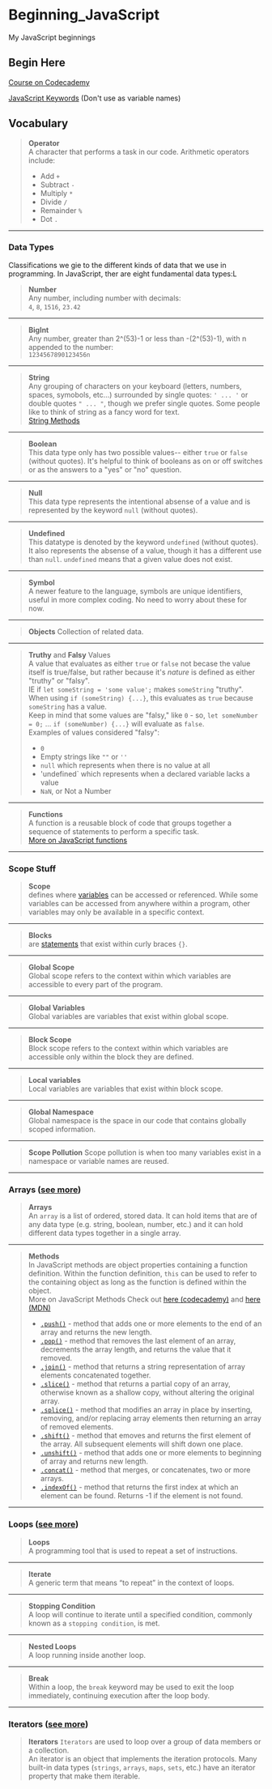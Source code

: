 # Beginning_JavaScript

My JavaScript beginnings

## Begin Here

[Course on Codecademy](https://www.codecademy.com/enrolled/courses/introduction-to-javascript)

[JavaScript Keywords](https://developer.mozilla.org/en-US/docs/Web/JavaScript/Reference/Lexical_grammar#keywords) (Don't use as variable names)

## Vocabulary

> **Operator**  
> A character that performs a task in our code. Arithmetic operators include:  
>
> - Add `+`  
> - Subtract `-`  
> - Multiply `*`  
> - Divide `/`  
> - Remainder `%`  
> - Dot `.`  

___

### Data Types

Classifications we gie to the different kinds of data that we use in programming. In JavaScript, ther are eight fundamental data types:L

> **Number**  
> Any number, including number with decimals:  
> `4`, `8`, `1516`, `23.42`
___
> **BigInt**  
> Any number, greater than 2^(53)-1 or less than -(2^(53)-1), with n appended to the number:  
> `1234567890123456n`
___
> **String**  
> Any grouping of characters on your keyboard (letters, numbers, spaces, symobols, etc...) surrounded by single quotes: `' ... '` or double quotes `" ... "`, though we prefer single quotes. Some people like to think of string as a fancy word for text.  
> [String Methods](https://developer.mozilla.org/en-US/docs/Web/JavaScript/Reference/Global_Objects/String/prototype)
___
> **Boolean**  
> This data type only has two possible values-- either `true` or `false` (without quotes). It's helpful to think of booleans as on or off switches or as the answers to a "yes" or "no" question.
___
> **Null**  
> This data type represents the intentional absense of a value and is represented by the keyword `null` (without quotes).
___
> **Undefined**  
> This datatype is denoted by the keyword `undefined` (without quotes). It also represents the absense of a value, though it has a different use than `null`. `undefined` means that a given value does not exist.
___
> **Symbol**  
> A newer feature to the language, symbols are unique identifiers, useful in more complex coding. No need to worry about these for now.
___
> **Objects**
> Collection of related data.
___
> **Truthy** and **Falsy** Values  
> A value that evaluates as either `true` or `false` not becase the value itself is true/false, but rather because it's _nature_ is defined as either "truthy" or "falsy".  
> IE if `let someString = 'some value';` makes `someString` "truthy". When using `if (someString) {...}`, this evaluates as `true` because `someString` has a value.  
> Keep in mind that some values are "falsy," like `0` - so, `let someNumber = 0;` ... `if (someNumber) {...}` will evaluate as `false`.  
> Examples of values considered "falsy":  
>
> - `0`  
> - Empty strings like `""` or `''`  
> - `null` which represents when there is no value at all  
> - 'undefined` which represents when a declared variable lacks a value  
> - `NaN`, or Not a Number
>
___
> **Functions**  
> A function is a reusable block of code that groups together a sequence of statements to perform a specific task.  
> [More on JavaScript functions](https://www.codecademy.com/resources/docs/javascript/functions)
___

### Scope Stuff

> **Scope**  
> defines where [variables](https://www.codecademy.com/resources/docs/javascript/variables) can be accessed or referenced. While some variables can be accessed from anywhere within a program, other variables may only be available in a specific context.  
___
> **Blocks**  
> are [statements](https://www.codecademy.com/resources/docs/javascript/statements) that exist within curly braces `{}`.  
___
> **Global Scope**  
> Global scope refers to the context within which variables are accessible to every part of the program.  
___
> **Global Variables**  
> Global variables are variables that exist within global scope.
___
> **Block Scope**  
> Block scope refers to the context within which variables are accessible only within the block they are defined.  
___
> **Local variables**  
> Local variables are variables that exist within block scope.  
___
> **Global Namespace**  
> Global namespace is the space in our code that contains globally scoped information.  
___
> **Scope Pollution**
> Scope pollution is when too many variables exist in a namespace or variable names are reused.  
___

### Arrays ([see more](https://www.codecademy.com/resources/docs/javascript/arrays))

> **Arrays**  
> An `array` is a list of ordered, stored data. It can hold items that are of any data type (e.g. string, boolean, number, etc.) and it can hold different data types together in a single array.  
___
> **Methods**  
> In JavaScript methods are object properties containing a function definition. Within the function definition, `this` can be used to refer to the containing object as long as the function is defined within the object.  
> More on JavaScript Methods Check out [here (codecademy)](https://www.codecademy.com/resources/docs/javascript/methods) and [here (MDN)](https://developer.mozilla.org/en-US/docs/Web/JavaScript/Reference/Global_Objects/Array)  
>
> - [`.push()`](https://www.codecademy.com/resources/docs/javascript/arrays/push) - method that adds one or more elements to the end of an array and returns the new length.  
> - [`.pop()`](.pop()) - method that removes the last element of an array, decrements the array length, and returns the value that it removed.  
> - [`.join()`](https://www.codecademy.com/resources/docs/javascript/arrays/join) - method that returns a string representation of array elements concatenated together.  
> - [`.slice()`](https://www.codecademy.com/resources/docs/javascript/arrays/slice) - method that returns a partial copy of an array, otherwise known as a shallow copy, without altering the original array.  
> - [`.splice()`](https://www.codecademy.com/resources/docs/javascript/arrays/splice) - method that modifies an array in place by inserting, removing, and/or replacing array elements then returning an array of removed elements.  
> - [`.shift()`](https://www.codecademy.com/resources/docs/javascript/arrays/shift) - method that emoves and returns the first element of the array. All subsequent elements will shift down one place.  
> - [`.unshift()`](https://www.codecademy.com/resources/docs/javascript/arrays/unshift) - method that adds one or more elements to beginning of array and returns new length.  
> - [`.concat()`](https://www.codecademy.com/resources/docs/javascript/arrays/concat) - method that merges, or concatenates, two or more arrays.  
> - [`.indexOf()`](https://www.codecademy.com/resources/docs/javascript/arrays/indexOf) - method that returns the first index at which an element can be found. Returns -1 if the element is not found.  
>  
___

### Loops ([see more](https://www.codecademy.com/resources/docs/javascript/loops))

> **Loops**  
> A programming tool that is used to repeat a set of instructions.  
___
> **Iterate**  
> A generic term that means “to repeat” in the context of loops.  
___
> **Stopping Condition**  
> A loop will continue to iterate until a specified condition, commonly known as a `stopping condition`, is met.  
___
> **Nested Loops**  
> A loop running inside another loop.
___
> **Break**  
> Within a loop, the `break` keyword may be used to exit the loop immediately, continuing execution after the loop body.  
___

### Iterators ([see more](https://www.codecademy.com/resources/docs/javascript/iterators))

> **Iterators**
> `Iterators` are used to loop over a group of data members or a collection.  
> An iterator is an object that implements the iteration protocols. Many built-in data types (`strings`, `arrays`, `maps`, `sets`, etc.) have an iterator property that make them iterable.
